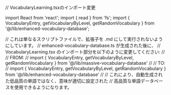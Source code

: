 // VocabularyLearning.tsxのインポート変更

import React from 'react';
import { read } from 'fs';
import { VocabularyEntry, getVocabularyByLevel, getRandomVocabulary } from '@/lib/enhanced-vocabulary-database';

// これは単なるスクリプトファイルで、拡張子を .md にして実行されないようにしています。
// enhanced-vocabulary-database.ts が生成された後に、
// VocabularyLearning.tsx のインポート部分を以下のように変更してください:
//
// FROM:
// import { VocabularyEntry, getVocabularyByLevel, getRandomVocabulary } from '@/lib/massive-vocabulary-database'
//
// TO:
// import { VocabularyEntry, getVocabularyByLevel, getRandomVocabulary } from '@/lib/enhanced-vocabulary-database'
//
// これにより、自動生成された低品質の単語ではなく、意味が適切に設定された
// 高品質な単語データベースを使用できるようになります。
